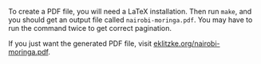 To create a PDF file, you will need a LaTeX installation.  Then run `make`, and
you should get an output file called `nairobi-moringa.pdf`.  You may have to
run the command twice to get correct pagination.

If you just want the generated PDF file, visit
[eklitzke.org/nairobi-moringa.pdf](https://eklitzke.org/nairobi-moringa.pdf).
